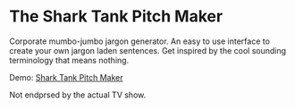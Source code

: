 # The Shark Tank Pitch Maker
Corporate mumbo-jumbo jargon generator. An easy to use interface to create your own jargon laden sentences. Get inspired by the cool sounding terminology that means nothing.

Demo: [Shark Tank Pitch Maker](https://ajaxfire.github.io/bullshit)

Not endprsed by the actual TV show.
